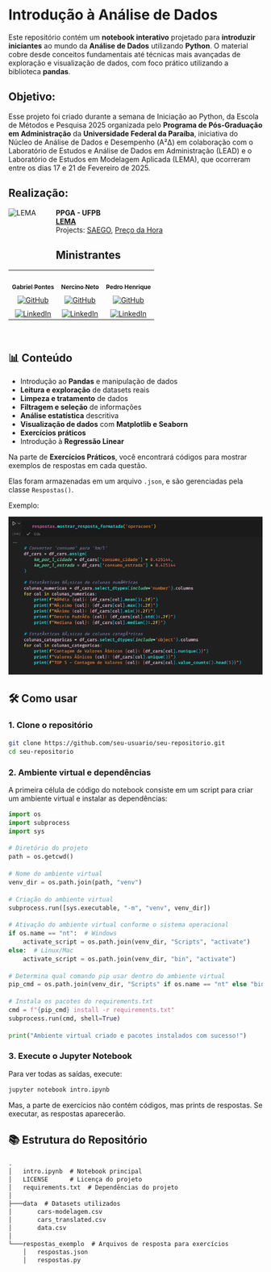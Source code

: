 # **Introdução à Análise de Dados**

Este repositório contém um **notebook interativo** projetado para **introduzir iniciantes** ao mundo da **Análise de Dados** utilizando **Python**. O material cobre desde conceitos fundamentais até técnicas mais avançadas de exploração e visualização de dados, com foco prático utilizando a biblioteca **pandas**.

## **Objetivo:**
Esse projeto foi criado durante a semana de Iniciação ao Python, da Escola de Métodos e Pesquisa 2025 organizada pelo **Programa de Pós-Graduação em Administração** da **Universidade Federal da Paraíba**, iniciativa do Núcleo de Análise de Dados e Desempenho (Α²Δ) em colaboração com o Laboratório de Estudos e Análise de Dados em Administração (LEAD) e o Laboratório de Estudos em Modelagem Aplicada (LEMA), que ocorreram entre os dias 17 e 21 de Fevereiro de 2025.

## **Realização:**
[<img align="left" height="94px" width="94px" alt="LEMA" src="https://www.ccsa.ufpb.br/lema/wp-content/uploads/sites/179/sites/180/2024/05/cropped-logo-lema.png"/>](https://lema.ufpb.br/)

**PPGA - UFPB** \
[**LEMA**](https://lema.ufpb.br/) \
Projects: [SAEGO](https://lema.ufpb.br/saego/), [Preço da Hora](https://precodahora.tcepb.tc.br/)
<br/>

## **Ministrantes**

<table>
  <tr>
    <td align="center">
      <a href="https://github.com/gabrielbpontes">
        <img style="border-radius: 50%;" src="https://avatars.githubusercontent.com/u/127130171?s=48&v=4" width="100px;" alt=""/>
        <br />
        <sub><b>Gabriel Pontes</b></sub>
      </a>
      <br/>
      <a href="https://github.com/gabrielbpontes" target="_blank">
        <img src="https://img.shields.io/badge/github-%23121011.svg?style=for-the-badge&logo=github&logoColor=white" alt="GitHub" style="padding-top: 10px;">
      </a>
      <br/>
      <a href="https://www.linkedin.com/in/gabriel-pontes-2152a9276/" target="_blank">
        <img src="https://img.shields.io/badge/LinkedIn-%230077B5.svg?style=for-the-badge&logo=linkedin&logoColor=white" alt="LinkedIn" style="padding-top: 10px;">
      </a>
    </td>
    <td align="center">
      <a href="https://github.com/NercinoN21">
        <img style="border-radius: 50%;" src="https://avatars.githubusercontent.com/u/86074258?v=4" width="100px;" alt=""/>
        <br />
        <sub><b>Nercino Neto</b></sub>
      </a>
      <br />
      <a href="https://github.com/NercinoN21" target="_blank">
        <img src="https://img.shields.io/badge/github-%23121011.svg?style=for-the-badge&logo=github&logoColor=white" alt="GitHub" style="padding-top: 10px;">
      </a>
      <br/>
      <a href="https://www.linkedin.com/in/nercino-neto/" target="_blank">
        <img src="https://img.shields.io/badge/LinkedIn-%230077B5.svg?style=for-the-badge&logo=linkedin&logoColor=white" alt="LinkedIn" style="padding-top: 10px;">
      </a>
    </td>
    <td align="center">
      <a href="https://github.com/pedrohmvv">
        <img style="border-radius: 50%;" src="https://avatars.githubusercontent.com/u/139015105?v=4" width="100px;" alt=""/>
        <br />
        <sub><b>Pedro Henrique</b></sub>
      </a>
      <br />
      <a href="https://github.com/pedrohmvv" target="_blank">
        <img src="https://img.shields.io/badge/github-%23121011.svg?style=for-the-badge&logo=github&logoColor=white" alt="GitHub" style="padding-top: 10px;">
      </a>
      <br/>
      <a href="https://www.linkedin.com/in/pedrohmv/" target="_blank">
        <img src="https://img.shields.io/badge/LinkedIn-%230077B5.svg?style=for-the-badge&logo=linkedin&logoColor=white" alt="LinkedIn" style="padding-top: 10px;">
      </a>
    </td>
  </tr>
</table>
<br>

## **📊 Conteúdo**
- Introdução ao **Pandas** e manipulação de dados
- **Leitura e exploração** de datasets reais
- **Limpeza e tratamento** de dados
- **Filtragem e seleção** de informações
- **Análise estatística** descritiva
- **Visualização de dados** com **Matplotlib e Seaborn**
- **Exercícios práticos**
- Introdução à **Regressão Linear**

Na parte de **Exercícios Práticos**, você encontrará códigos para mostrar exemplos de respostas em cada questão.

Elas foram armazenadas em um arquivo `.json`, e são gerenciadas pela classe `Respostas()`.

Exemplo:

![](img/image.png)

## **🛠️ Como usar**

### 1. Clone o repositório
```bash
git clone https://github.com/seu-usuario/seu-repositorio.git
cd seu-repositorio
```

### 2. Ambiente virtual e dependências

A primeira célula de código do notebook consiste em um script para criar um ambiente virtual
e instalar as dependências:

```py
import os
import subprocess
import sys

# Diretório do projeto
path = os.getcwd()

# Nome do ambiente virtual
venv_dir = os.path.join(path, "venv")

# Criação do ambiente virtual
subprocess.run([sys.executable, "-m", "venv", venv_dir])

# Ativação do ambiente virtual conforme o sistema operacional
if os.name == "nt":  # Windows
    activate_script = os.path.join(venv_dir, "Scripts", "activate")
else:  # Linux/Mac
    activate_script = os.path.join(venv_dir, "bin", "activate")

# Determina qual comando pip usar dentro do ambiente virtual
pip_cmd = os.path.join(venv_dir, "Scripts" if os.name == "nt" else "bin", "pip")

# Instala os pacotes do requirements.txt
cmd = f"{pip_cmd} install -r requirements.txt"
subprocess.run(cmd, shell=True)

print("Ambiente virtual criado e pacotes instalados com sucesso!")
```

### 3. Execute o Jupyter Notebook

Para ver todas as saídas, execute:
```bash
jupyter notebook intro.ipynb
```

Mas, a parte de exercícios não contém códigos, mas prints de respostas.
Se executar, as respostas aparecerão.

## 📚 Estrutura do Repositório
```
.
│   intro.ipynb  # Notebook principal
│   LICENSE      # Licença do projeto
│   requirements.txt  # Dependências do projeto
│
├───data  # Datasets utilizados
│       cars-modelagem.csv
│       cars_translated.csv
│       data.csv
│
└───respostas_exemplo  # Arquivos de resposta para exercícios
    │   respostas.json
    │   respostas.py
```

